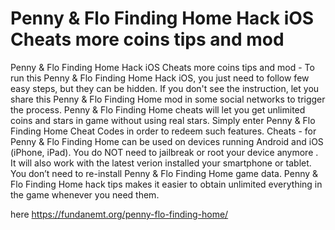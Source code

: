 # Penny &amp; Flo Finding Home Hack iOS Cheats more coins tips and mod

Penny & Flo Finding Home Hack iOS Cheats more coins tips and mod - To run this Penny & Flo Finding Home Hack iOS, you just need to follow few easy steps, but they can be hidden. If you don't see the instruction, let you share this Penny & Flo Finding Home mod in some social networks to trigger the process. Penny & Flo Finding Home cheats will let you get unlimited coins and stars in game without using real stars. Simply enter Penny & Flo Finding Home Cheat Codes in order to redeem such features. Cheats - for Penny & Flo Finding Home can be used on devices running Android and iOS (iPhone, iPad). You do NOT need to jailbreak or root your device anymore . It will also work with the latest verion installed your smartphone or tablet. You don’t need to re-install Penny & Flo Finding Home game data. Penny & Flo Finding Home hack tips makes it easier to obtain unlimited everything in the game whenever you need them.

here https://fundanemt.org/penny-flo-finding-home/
